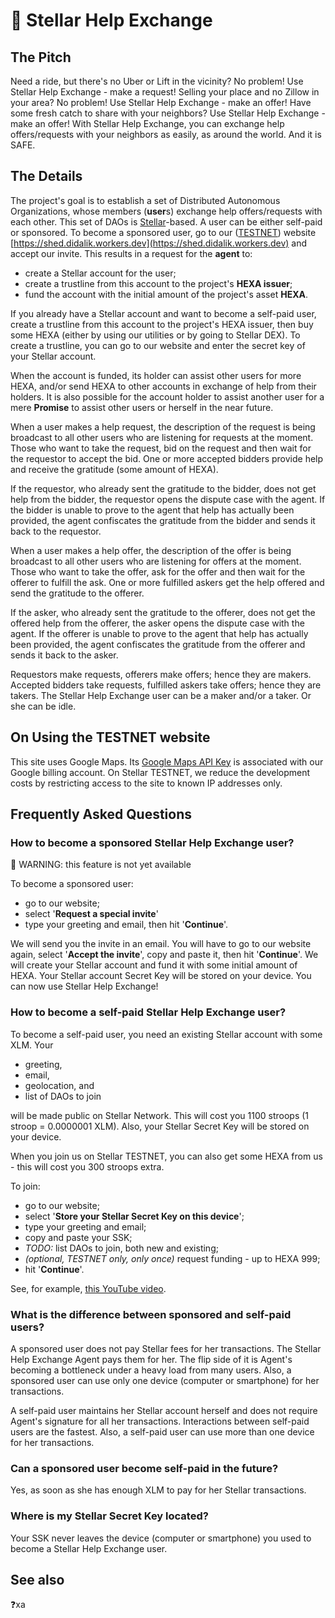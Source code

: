 # 👷 Stellar Help Exchange

## The Pitch

Need a ride, but there's no Uber or Lift in the vicinity? No problem! Use Stellar Help Exchange - make a request! Selling your place and no Zillow in your area? No problem! Use Stellar Help Exchange - make an offer! Have some fresh catch to share with your neighbors? Use Stellar Help Exchange - make an offer! With Stellar Help Exchange, you can exchange help offers/requests with your neighbors as easily, as around the world. And it is SAFE.

## The Details

The project's goal is to establish a set of Distributed Autonomous Organizations, whose members (**user**s) exchange help offers/requests with each other. This set of DAOs is [Stellar](https://stellar.org/)-based. A user can be either self-paid or sponsored. To become a sponsored user, go to our ([TESTNET](#on_using_the_testnet_website)) website [https://shed.didalik.workers.dev](https://shed.didalik.workers.dev) and accept our invite. This results in a request for the **agent** to:

- create a Stellar account for the user;
- create a trustline from this account to the project's **HEXA issuer**;
- fund the account with the initial amount of the project's asset **HEXA**.

If you already have a Stellar account and want to become a self-paid user, create a trustline from this account to the project's HEXA issuer, then buy some HEXA (either by using our utilities or by going to Stellar DEX). To create a trustline, you can go to our website and enter the secret key of your Stellar account.

When the account is funded, its holder can assist other users for more HEXA, and/or send HEXA to other accounts in exchange of help from their holders. It is also possible for the account holder to assist another user for a mere **Promise** to assist other users or herself in the near future.

When a user makes a help request, the description of the request is being broadcast to all other users who are listening for requests at the moment. Those who want to take the request, bid on the request and then wait for the requestor to accept the bid. One or more accepted bidders provide help and receive the gratitude (some amount of HEXA).

If the requestor, who already sent the gratitude to the bidder, does not get help from the bidder, the requestor opens the dispute case with the agent. If the bidder is unable to prove to the agent that help has actually been provided, the agent confiscates the gratitude from the bidder and sends it back to the requestor.

When a user makes a help offer, the description of the offer is being broadcast to all other users who are listening for offers at the moment. Those who want to take the offer, ask for the offer and then wait for the offerer to fulfill the ask. One or more fulfilled askers get the help offered and send the gratitude to the offerer.

If the asker, who already sent the gratitude to the offerer, does not get the offered help from the offerer, the asker opens the dispute case with the agent. If the offerer is unable to prove to the agent that help has actually been provided, the agent confiscates the gratitude from the offerer and sends it back to the asker.

Requestors make requests, offerers make offers; hence they are makers. Accepted bidders take requests, fulfilled askers take offers; hence they are takers. The Stellar Help Exchange user can be a maker and/or a taker. Or she can be idle.

## On Using the TESTNET website

This site uses Google Maps. Its [Google Maps API Key](https://developers.google.com/maps/documentation/javascript/get-api-key) is associated with our Google billing account. On Stellar TESTNET, we reduce the development costs by restricting access to the site to known IP addresses only.

## Frequently Asked Questions

### How to become a sponsored Stellar Help Exchange user?

👷 WARNING: this feature is not yet available

To become a sponsored user:

- go to our website;
- select '**Request a special invite**'
- type your greeting and email, then hit '**Continue**'.

We will send you the invite in an email. You will have to go to our website again, select '**Accept the invite**', copy and paste it, then hit '**Continue**'. We will create your Stellar account and fund it with some initial amount of HEXA. Your Stellar account Secret Key will be stored on your device. You can now use Stellar Help Exchange!

### How to become a self-paid Stellar Help Exchange user?

To become a self-paid user, you need an existing Stellar account with some XLM. Your

- greeting, 
- email, 
- geolocation, and
- list of DAOs to join 

will be made public on Stellar Network. This will cost you 1100 stroops (1 stroop = 0.0000001 XLM). Also, your Stellar Secret Key will be stored on your device.

When you join us on Stellar TESTNET, you can also get some HEXA from us - this will cost you 300 stroops extra.


To join:

- go to our website;
- select '**Store your Stellar Secret Key on this device**';
- type your greeting and email;
- copy and paste your SSK;
- _TODO:_ list DAOs to join, both new and existing;
- _(optional, TESTNET only, only once)_ request funding - up to HEXA 999;
- hit '**Continue**'.

See, for example, [this YouTube video](https://youtu.be/Y8Lia7gIjgM).

### What is the difference between sponsored and self-paid users?

A sponsored user does not pay Stellar fees for her transactions. The Stellar Help Exchange Agent pays them for her. The flip side of it is Agent's becoming a bottleneck under a heavy load from many users. Also, a sponsored user can use only one device (computer or smartphone) for her transactions.

A self-paid user maintains her Stellar account herself and does not require Agent's signature for all her transactions. Interactions between self-paid users are the fastest. Also, a self-paid user can use more than one device for her transactions.

### Can a sponsored user become self-paid in the future?

Yes, as soon as she has enough XLM to pay for her Stellar transactions.

### Where is my Stellar Secret Key located?

Your SSK never leaves the device (computer or smartphone) you used to become a Stellar Help Exchange user.

## See also

❓xa
